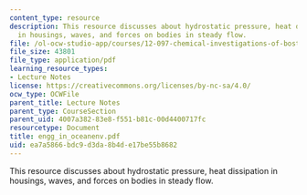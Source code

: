 ```yaml
---
content_type: resource
description: This resource discusses about hydrostatic pressure, heat dissipation
  in housings, waves, and forces on bodies in steady flow.
file: /ol-ocw-studio-app/courses/12-097-chemical-investigations-of-boston-harbor-january-iap-2006/ea7a5866bdc9d3da8b4de17be55b8682_engg_in_oceanenv.pdf
file_size: 43801
file_type: application/pdf
learning_resource_types:
- Lecture Notes
license: https://creativecommons.org/licenses/by-nc-sa/4.0/
ocw_type: OCWFile
parent_title: Lecture Notes
parent_type: CourseSection
parent_uid: 4007a382-83e8-f551-b81c-00d4400717fc
resourcetype: Document
title: engg_in_oceanenv.pdf
uid: ea7a5866-bdc9-d3da-8b4d-e17be55b8682
---
```

This resource discusses about hydrostatic pressure, heat dissipation in housings, waves, and forces on bodies in steady flow.